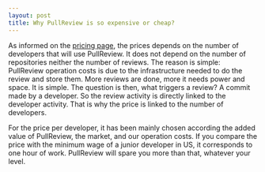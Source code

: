 ```yaml
---
layout: post
title: Why PullReview is so expensive or cheap?
---
```


As informed on the [pricing page](https://www.pullreview.com/site/plans),
the prices depends on the number of developers that will use PullReview. It does
not depend on the number of repositories neither the number of reviews. The
reason is simple: PullReview operation costs is due to the infrastructure
needed to do the review and store them. More reviews are done, more it needs
power and space. It is simple. The question is then, what triggers a review?
A commit made by a developer. So the review activity is directly linked to the
developer activity. That is why the price is linked to the number of developers.

For the price per developer, it has been mainly chosen according the added value
of PullReview, the market, and our operation costs. If you compare the price
with the minimum wage of a junior developer in US, it corresponds to one hour of
work. PullReview will spare you more than that, whatever your level.
